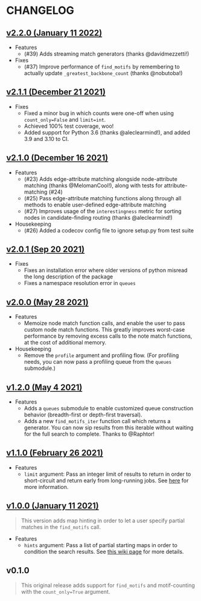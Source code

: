 # CHANGELOG

## [v2.2.0 (January 11 2022)](https://pypi.org/project/grandiso/2.2.0/)

-   Features
    -   (#39) Adds streaming match generators (thanks @davidmezzetti!)
-   Fixes
    -   (#37) Improve performance of `find_motifs` by remembering to actually update `_greatest_backbone_count` (thanks @nobutoba!)

## [v2.1.1 (December 21 2021)](https://pypi.org/project/grandiso/2.1.0/)

-   Fixes
    -   Fixed a minor bug in which counts were one-off when using `count_only=False` and `limit=int`.
    -   Achieved 100% test coverage, woo!
    -   Added support for Python 3.6 (thanks @aleclearmind!), and added 3.9 and 3.10 to CI.

## [v2.1.0 (December 16 2021)](https://pypi.org/project/grandiso/2.1.0/)

-   Features
    -   (#23) Adds edge-attribute matching alongside node-attribute matching (thanks @MelomanCool!), along with tests for attribute-matching (#24)
    -   (#25) Pass edge-attribute matching functions along through all methods to enable user-defined edge-attribute matching
    -   (#27) Improves usage of the `interestingness` metric for sorting nodes in candidate-finding routing (thanks @aleclearmind!)
-   Housekeeping
    -   (#26) Added a codecov config file to ignore setup.py from test suite

## [v2.0.1 (Sep 20 2021)](https://pypi.org/project/grandiso/2.0.1/)

-   Fixes
    -   Fixes an installation error where older versions of python misread the long description of the package
    -   Fixes a namespace resolution error in `queues`

## [v2.0.0 (May 28 2021)](https://pypi.org/project/grandiso/2.0.0/)

-   Features
    -   Memoize node match function calls, and enable the user to pass custom node match functions. This greatly improves worst-case performance by removing excess calls to the note match functions, at the cost of additional memory.
-   Housekeeping
    -   Remove the `profile` argument and profiling flow. (For profiling needs, you can now pass a profiling queue from the `queues` submodule.)

## [v1.2.0 (May 4 2021)](https://pypi.org/project/grandiso/1.2.0/)

-   Features
    -   Adds a `queues` submodule to enable customized queue construction behavior (breadth-first or depth-first traversal).
    -   Adds a new `find_motifs_iter` function call which returns a generator. You can now sip results from this iterable without waiting for the full search to complete. Thanks to @Raphtor!

## [v1.1.0 (February 26 2021)](https://pypi.org/project/grandiso/1.1.0/)

-   Features
    -   `limit` argument: Pass an integer limit of results to return in order to short-circuit and return early from long-running jobs. See [here](https://github.com/aplbrain/grandiso-networkx/wiki/Algorithm-Arguments) for more information.

## [v1.0.0 (January 11 2021)](https://pypi.org/project/grandiso/1.0.0/)

> This version adds map hinting in order to let a user specify partial matches in the `find_motifs` call.

-   Features
    -   `hints` argument: Pass a list of partial starting maps in order to condition the search results. See [this wiki page](https://github.com/aplbrain/grandiso-networkx/wiki/Using-Hints) for more details.

## v0.1.0

> This original release adds support for `find_motifs` and motif-counting with the `count_only=True` argument.
